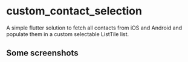 # custom_contact_selection

A simple flutter solution to fetch all contacts from iOS and Android and populate them in a custom selectable ListTile list.

## Some screenshots
